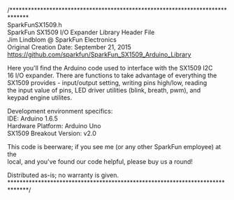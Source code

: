 /******************************************************************************  
SparkFunSX1509.h  
SparkFun SX1509 I/O Expander Library Header File  
Jim Lindblom @ SparkFun Electronics  
Original Creation Date: September 21, 2015  
https://github.com/sparkfun/SparkFun_SX1509_Arduino_Library  

Here you'll find the Arduino code used to interface with the SX1509 I2C  
16 I/O expander. There are functions to take advantage of everything the  
SX1509 provides - input/output setting, writing pins high/low, reading  
the input value of pins, LED driver utilities (blink, breath, pwm), and  
keypad engine utilites.  

Development environment specifics:  
	IDE: Arduino 1.6.5  
	Hardware Platform: Arduino Uno  
	SX1509 Breakout Version: v2.0  

This code is beerware; if you see me (or any other SparkFun employee) at the  
local, and you've found our code helpful, please buy us a round!  

Distributed as-is; no warranty is given.  
******************************************************************************/  


